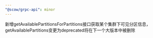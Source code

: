 ```yaml
---
"@scow/grpc-api": minor
---
```


新增getAvailablePartitionsForPartitions接口获取某个集群下可见分区信息，getAvailablePartitions变更为deprecated将在下一个大版本中被删除
